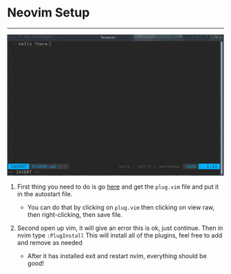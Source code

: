 # Neovim Setup
---
![Neovim](/images/NVIM.png)
  
  
1. First thing you need to do is go [here](https://github.com/junegunn/vim-plug) and get the `plug.vim` file and put it in the autostart file.
	- You can do that by clicking on `plug.vim` then clicking on view raw, then right-clicking, then save file.

2. Second open up vim, it will give an error this is ok, just continue. Then in nvim type `:PlugInstall` This will install all of the plugins, feel free to add and remove as needed
	- After it has installed exit and restart nvim, everything should be good!

